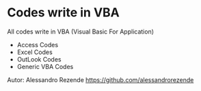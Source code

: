 # Codes write in VBA

All codes write in VBA (Visual Basic For Application)

+ Access Codes
+ Excel Codes
+ OutLook Codes
+ Generic VBA Codes

Autor: Alessandro Rezende
https://github.com/alessandrorezende
